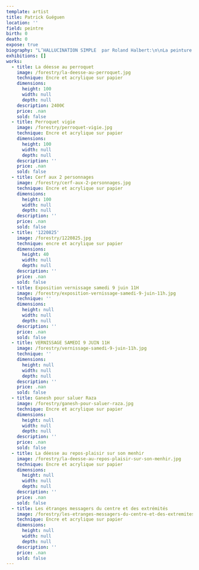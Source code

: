 ```yaml
---
template: artist
title: Patrick Guéguen
location: ''
field: peintre
birth: 0
death: 0
expose: true
biography: "L’HALLUCINATION SIMPLE  par Roland Halbert:\n\nLa peinture de Patrick Guéguen\_: «\_art brut\_»\_? «\_art ethnique\_»\_? «\_art singulier\_»\_? Quand on a prononcé ces formules magiques de la critique, on n’a pas dit grand-chose. Il y a fort à craindre que ce soient là des dénominations commodes et des classifications trompeuses qui empêchent de voir en profondeur. Rimbaud vous éclaire davantage sur ces tableaux lorsqu’il évoque l’hallucination simple\_:\_«\_Je m’habituai à l’hallucination simple.\_» (Alchimie du verbe). Et nul besoin de stupéfiants pour susciter ce regard vrillant, cette vision d’affût qui transperce les apparences et traverse les modes. Vous habituer à l’hallucination simple revient à échanger vos écrans opaques contre le microscope-télescope Hubble. Alors, commence l’atelier des dieux et se réinvente la création du monde avec l’écarquillement lyrique de l’œil plongé dans l’aquarium astral ou happé par le fourmillement de la vie terrestre. \n\nCette hallucination simple – jetez votre G.P.S. aux orties\_! – vous dépayse à plaisir. «\_Le pays où l’on n’arrive jamais\_», c’est ici\_; «\_le royaume de Chimérie\_», c’est dans le coin sans doute… «\_Point, ligne, plan\_»\_? Chez Patrick Guéguen, plutôt points en mouvement brownien, lignes vibrantes comme un réseau de neurones, plans gravitationnels qui sont créés par des moyens techniques réduits au minimum\_: encre noire et plume Sergent-Major\_; acrylique à la gamme vive et trois pinceaux 0, 2, 4\_; papier Montval 300 g. Et pourtant, vous voici alertés par le foisonnement rythmique, les filaments flottants, les triples hélices d’A.D.N., les boussoles arborescentes, les planètes de pollen, la flore tropicale et giratoire, la faune affrontée en courants telluriques… Alertés aussi par l’extrême cohérence formelle\_: le foyer du moindre détail électrise toute la composition finement élaborée. Reconnaissez-le\_: dans votre enfance à fond blanc – d’un blanc d’apparition\_! –vous avez entrevu ce carnaval de «\_têtes\_», ces crânes grinçants ou facétieux, ce bestiaire enchanté d’orages magnétiques. Au plus fort de la fièvre ou du rêve, vous avez aperçu ces yeux dentés, ces bouches voyantes, ces membres tatoués, tigrés, tachetés. Et, les nuits d’insomnie ou les jours d’éveil miraculeux, vous avez frôlé ces figures primordiales qui dansent un jazz rutilant au bord du vide... Votre ancêtre d’Altamira ou de Lascaux charbonnait les mêmes bêtes difficiles à apprivoiser. Votre cousin aborigène trace encore de pareilles songlines sablées de couleurs votives. Dans 5 cm² d’une œuvre de Patrick Guéguen (au titre parfois humoristique\_: Le Biscotto laïque en berne, par exemple), on pourrait pister parmi la profusion onirique aussi bien la spirale native du shaman que les algues-volatiles d’Henri Matisse. Le temps, l’espace en expansion vivace retrouvent la mémoire de chacun de leurs âges. La fable, le mythe se rallument à travers l’invention minutieuse et luxuriante. Ici, un musée imaginaire vivant, qui bouscule les collections et les départements du Louvre, circule allègrement à l’air libre depuis la Préhistoire jusqu’au lendemain des siècles…\n\nJe connais Patrick depuis dix mille ans et sa sauvagerie placide de gaucher contrarié me surprend toujours. C’est à lui que je demande tel renseignement sur un livre ancien (domaine où il a travaillé)\_; c’est lui qui me donne telle référence pointue sur un peintre méconnu (Philippe Dereux)\_; c’est lui qui me renseigne sur telle approche picturale hors des sentiers battus\_(je lui dois la découverte de Federico Zeri, l’historien des formes). C’est à lui que je ne demande rien, tout en sirotant en sa compagnie une bière Peroni «\_Ruban Bleu.\_» Bref, nous sommes amis, ce qui veut dire\_: nous ne parlons que d’art et jamais de politique (pourquoi tomber dans cette rhétorique de l’impuissance\_?). Nous avons discuté cent fois, plan par plan, de La Grande Bellezza de Paolo Sorrentino, parce que la grande beauté est un peu notre Bible visuelle et sonore, remplie d’Èves et de Noés. Ensemble, nous avions un projet artistique et voilà, c’est fait, grâce à Gérald Honigsblum des éditions FRAction et grâce à Elisabeth Givre de la galerie Gaïa.\n\nMon portrait par Patrick Guéguen\_? Certains jours, je suis cet Aztèque ravivé de peintures rituelles, cet écorché anatomique qui rit des masques confits en conformisme, ce tourbillon de sang sous une peau à écailles de saurien. Sur ma caboche, s’est perchée cette fauvette Orphée et je sens ces deux cariatides d’élan qui me poussent entre les épaules comme des garces sexy aux seins coniques – à la Jean-Paul Gaultier – et surgissent telles deux longues colonnes d’envol. Observez à la loupe cet idéogramme japonais sur leurs biceps qui signifie\_: «\_oiseau.\_» Bien vu\_! «\_Va, va, va, dit l’oiseau\_: le genre humain / Ne peut pas supporter trop de réalité.\_» (T. S. Eliot). C’est à l’art de s’en charger pour lui. Un beau jour, vous aussi, au-delà des simulacres, vous deviendrez cet inapaisable incendie de volière. Même si ça brûle les paupières, tantôt d’un halo d’effroi, tantôt d’une subtile joie solaire, habituez-vous à la rétine ardente de l’hallucination.\nComme Léon-Paul Fargue l’a affirmé à propos du poète, le peintre est un chirurgien du corps et de l’âme (si vous n’avez pas d’âme, vite, vite, vite, brocantez-en une – et des plus rebelles\_! – sur lucifer.com). Et ce chirurgien aux doigts d’équerre et de diapason joue avec vos nerfs, vos chairs, vos os\_; il sonde, il ouvre, il greffe la moelle chromatique des formes\_; il vous remplit les yeux d’aromates et d’épices pour vous gratifier d’une saison hors calendrier (réalité augmentée\_?). Au fil de ces peintures fabuleusement polyphoniques et fouillées (quel que soit le format, des heures et des heures de travail d’abeille industrieuse\_!), creusez votre œil, aiguisez votre oreille. Il se pourrait que, dans un langage à tête chercheuse de signes denses et lucides, la poésie plastique de Patrick Guéguen vous souffle à la face l’arôme serré d’un simple haïku\_:\n             Pour quelle saison,         a-t-on laqué nos yeux de        tant d’années-lumière\_?"
exhibitions: []
works:
  - title: La déesse au perroquet
    image: /forestry/la-deesse-au-perroquet.jpg
    technique: Encre et acrylique sur papier
    dimensions:
      height: 100
      width: null
      depth: null
    description: 2400€
    price: .nan
    sold: false
  - title: Perroquet vigie
    image: /forestry/perroquet-vigie.jpg
    technique: Encre et acrylique sur papier
    dimensions:
      height: 100
      width: null
      depth: null
    description: ''
    price: .nan
    sold: false
  - title: Cerf aux 2 personnages
    image: /forestry/cerf-aux-2-personnages.jpg
    technique: Encre et acrylique sur papier
    dimensions:
      height: 100
      width: null
      depth: null
    description: ''
    price: .nan
    sold: false
  - title: '1220825'
    image: /forestry/1220825.jpg
    technique: encre et acrylique sur papier
    dimensions:
      height: 40
      width: null
      depth: null
    description: ''
    price: .nan
    sold: false
  - title: Exposition vernissage samedi 9 juin 11H
    image: /forestry/exposition-vernissage-samedi-9-juin-11h.jpg
    technique: ''
    dimensions:
      height: null
      width: null
      depth: null
    description: ''
    price: .nan
    sold: false
  - title: VERNISSAGE SAMEDI 9 JUIN 11H
    image: /forestry/vernissage-samedi-9-juin-11h.jpg
    technique: ''
    dimensions:
      height: null
      width: null
      depth: null
    description: ''
    price: .nan
    sold: false
  - title: Ganesh pour saluer Raza
    image: /forestry/ganesh-pour-saluer-raza.jpg
    technique: Encre et acrylique sur papier
    dimensions:
      height: null
      width: null
      depth: null
    description: ''
    price: .nan
    sold: false
  - title: La déesse au repos-plaisir sur son menhir
    image: /forestry/la-deesse-au-repos-plaisir-sur-son-menhir.jpg
    technique: Encre et acrylique sur papier
    dimensions:
      height: null
      width: null
      depth: null
    description: ''
    price: .nan
    sold: false
  - title: Les étranges messagers du centre et des extrémités
    image: /forestry/les-etranges-messagers-du-centre-et-des-extremites.jpg
    technique: Encre et acrylique sur papier
    dimensions:
      height: null
      width: null
      depth: null
    description: ''
    price: .nan
    sold: false
---
```



